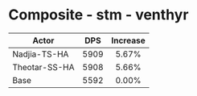 # Composite - stm - venthyr
| Actor | DPS | Increase |
|---|:---:|:---:|
|Nadjia-TS-HA|5909|5.67%|
|Theotar-SS-HA|5908|5.66%|
|Base|5592|0.00%|
